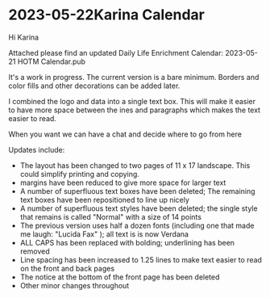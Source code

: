 # 2023-05-22Karina Calendar

Hi Karina

Attached please find an updated Daily Life Enrichment Calendar: 2023-05-21 HOTM Calendar.pub

It's a work in progress. The current version is a bare minimum. Borders and color fills and other decorations can be added later.

I combined the logo and data into a single text box. This will make it easier to have more space between the ines and paragraphs which makes the text easier to read.

When you want we can have a chat and decide where to go from here

Updates include:

* The layout has been changed to two pages of 11 x 17 landscape. This could simplify printing and copying.
* margins have been reduced to give more space for larger text
* A number of superfluous text boxes have been deleted; The remaining text boxes have been repositioned to line up nicely
* A number of superfluous text styles have been deleted; the single style that remains is called "Normal" with a size of 14 points
* The previous version uses half a dozen fonts (including one that made me laugh: "Lucida Fax" ); all text is is now Verdana
* ALL CAPS has been replaced with bolding; underlining has been removed
* Line spacing has been increased to 1.25 lines to make text easier to read on the front and back pages
* The notice at the bottom of the front page has been deleted
* Other minor changes throughout






